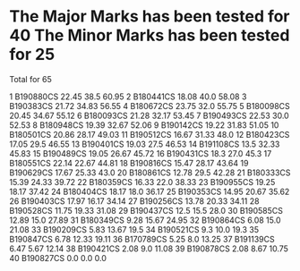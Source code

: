 The Major Marks has been tested for 40
The Minor Marks has been tested for 25
=========================================
Total for 65

1 B190880CS 22.45 38.5 60.95
2 B180441CS 18.08 40.0 58.08
3 B190383CS 21.72 34.83 56.55
4 B180672CS 23.75 32.0 55.75
5 B180098CS 20.45 34.67 55.12
6 B180093CS 21.28 32.17 53.45
7 B190493CS 22.53 30.0 52.53
8 B180948CS 19.39 32.67 52.06
9 B190142CS 19.22 31.83 51.05
10 B180501CS 20.86 28.17 49.03
11 B190512CS 16.67 31.33 48.0
12 B180423CS 17.05 29.5 46.55
13 B190401CS 19.03 27.5 46.53
14 B191108CS 13.5 32.33 45.83
15 B190489CS 19.05 26.67 45.72
16 B190431CS 18.3 27.0 45.3
17 B180551CS 22.14 22.67 44.81
18 B190816CS 15.47 28.17 43.64
19 B190629CS 17.67 25.33 43.0
20 B180861CS 12.78 29.5 42.28
21 B180333CS 15.39 24.33 39.72
22 B180359CS 16.33 22.0 38.33
23 B190955CS 19.25 18.17 37.42
24 B180404CS 18.17 18.0 36.17
25 B190353CS 14.95 20.67 35.62
26 B190403CS 17.97 16.17 34.14
27 B190256CS 13.78 20.33 34.11
28 B190528CS 11.75 19.33 31.08
29 B190437CS 12.5 15.5 28.0
30 B190585CS 12.89 15.0 27.89
31 B180349CS 9.28 15.67 24.95
32 B190864CS 6.08 15.0 21.08
33 B190209CS 5.83 13.67 19.5
34 B190521CS 9.3 10.0 19.3
35 B190847CS 6.78 12.33 19.11
36 B170789CS 5.25 8.0 13.25
37 B191139CS 6.47 5.67 12.14
38 B190421CS 2.08 9.0 11.08
39 B190878CS 2.08 8.67 10.75
40 B190827CS 0.0 0.0 0.0
